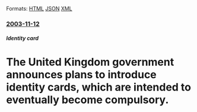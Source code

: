 
Formats: [HTML](/news/2003/11/12/the-united-kingdom-government-announces-plans-to-introduce-identity-cards-which-are-intended-to-eventually-become-compulsory.html)  [JSON](/news/2003/11/12/the-united-kingdom-government-announces-plans-to-introduce-identity-cards-which-are-intended-to-eventually-become-compulsory.json)  [XML](/news/2003/11/12/the-united-kingdom-government-announces-plans-to-introduce-identity-cards-which-are-intended-to-eventually-become-compulsory.xml)  

### [2003-11-12](/news/2003/11/12/index.md)

##### Identity card
#  The United Kingdom government announces plans to introduce identity cards, which are intended to eventually become compulsory.



